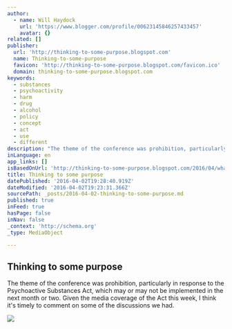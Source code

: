 ```yaml
---
author:
  - name: Will Haydock
    url: 'https://www.blogger.com/profile/00623145846257433457'
    avatar: {}
related: []
publisher:
  url: 'http://thinking-to-some-purpose.blogspot.com'
  name: Thinking-to-some-purpose
  favicon: 'http://thinking-to-some-purpose.blogspot.com/favicon.ico'
  domain: thinking-to-some-purpose.blogspot.com
keywords:
  - substances
  - psychoactivity
  - harm
  - drug
  - alcohol
  - policy
  - concept
  - act
  - use
  - different
description: "The theme of the conference was prohibition, particularly in response to the Psychoactive Substances Act, which may or may not be implemented in the next month or two. Given the media coverage of the Act this week, I think it's timely to comment on some of the discussions we had."
inLanguage: en
app_links: []
isBasedOnUrl: 'http://thinking-to-some-purpose.blogspot.com/2016/04/what-do-we-mean-by-drugs.html'
title: Thinking to some purpose
datePublished: '2016-04-02T19:28:40.919Z'
dateModified: '2016-04-02T19:23:31.366Z'
sourcePath: _posts/2016-04-02-thinking-to-some-purpose.md
published: true
inFeed: true
hasPage: false
inNav: false
_context: 'http://schema.org'
_type: MediaObject

---
```

<article style=""><h1>Thinking to some purpose</h1><p>The theme of the conference was prohibition, particularly in response to the Psychoactive Substances Act, which may or may not be implemented in the next month or two. Given the media coverage of the Act this week, I think it's timely to comment on some of the discussions we had.</p><img src="https://2.bp.blogspot.com/-QtSjmV7ywHs/Vv2zV8UOulI/AAAAAAAAAM4/1Kv958imGx4oRiy_gvytFm7Z6lV12NZDA/s320/Drug%2Bharms%2Bgraph.jpg" /></article>